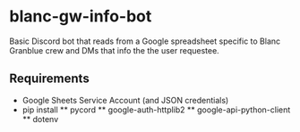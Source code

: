 # blanc-gw-info-bot

Basic Discord bot that reads from a Google spreadsheet specific to Blanc Granblue crew and DMs that info the the user requestee.

## Requirements

* Google Sheets Service Account (and JSON credentials)
* pip install
** pycord
** google-auth-httplib2
** google-api-python-client
** dotenv

